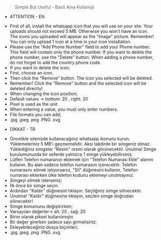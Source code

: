 > Simple But Useful - Basit Ama Kullanışlı
* ATTENTION - EN
 - First of all, install the whatsapp icon that you will use on your site. Your uploads should not exceed 5 MB. Otherwise you won't have an icon. The icons you uploaded will appear as the "Image" picture. Remember! You can only upload 1 icon at a time in your icon installation.
 - Please use the "Add Phone Number" field to add your Phone number. This field will contain only the phone number. If you want to delete the phone number, use the "Delete" button. When adding a phone number, do not forget to add the country phone code.
 - If you want to delete the icon;
  - First, choose an icon.
  - Then click the "Remove" button. The icon you selected will be deleted.
  - Remember! Click the "Remove" button and the selected icon will be deleted directly!
 - When changing the icon position;
  - Default values ​-> ​bottom: 20 , right: 20
  - Pixel is used as the unit.
  - When entering a value, you must only enter numbers.
 - File formats you can add;
  - .jpg .jpeg .png .PNG .svg
  
* DİKKAT - TR
 - Öncelikle sitenizde kullanacağınız whatsapp ikonunu kurun. Yüklemeleriniz 5 MB'ı geçmemelidir. Aksi takdirde bir simgeniz olmaz. Yüklediğiniz simgeler "Resim" resmi olarak görünecektir. Unutma! Simge kurulumunuzda bir seferde yalnızca 1 simge yükleyebilirsiniz.
 - Lütfen Telefon numaranızı eklemek için "Telefon Numarası Ekle" alanını kullanın. Bu alan sadece telefon numarasını içerecektir. Telefon numarasını silmek istiyorsanız, "Sil" düğmesini kullanın. Telefon numarası eklerken ülke telefon kodunu eklemeyi unutmayınız.
 - Simgeyi silmek isterseniz;
  - İlk önce bir simge seçin.
  - Ardından "Kaldır" düğmesini tıklayın. Seçtiğiniz simge silinecektir.
  - Unutma! "Kaldır" düğmesine tıklayın, seçilen simge doğrudan silinecektir!
 - Simge konumunu değiştirirken;
  - Varsayılan değerler​-> ​alt: 20 , sağ: 20
  - Birim olarak piksel kullanılmıştır.
  - Bir değer girerken sadece sayı girmelisiniz.
 - Ekleyebileceğiniz dosya biçimleri;
  - .jpg .jpeg .png .PNG .svg

